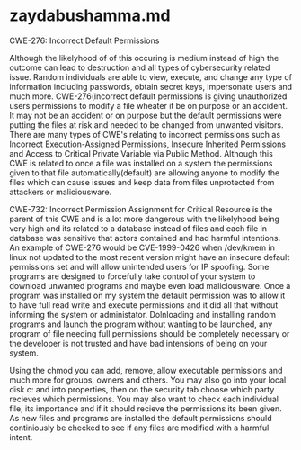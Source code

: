 # zaydabushamma.md


CWE-276: Incorrect Default Permissions

Although the likelyhood of of this occuring is medium instead of high the outcome can lead to destruction and
all types of cybersecurity related issue. Random individuals 
are able to view, execute, and change any type of information including passwords, obtain secret keys, impersonate 
users and much more. CWE-276(incorrect default permissions is giving unauthorized users permissions to modify a file
wheater it be on purpose or an accident. It may not be an accident or on purpose but the default permissions were putting
the files at risk and needed to be changed from unwanted visitors. There are many types of CWE's relating to incorrect permissions 
such as Incorrect Execution-Assigned Permissions, Insecure Inherited Permissions and Access to Critical Private Variable via Public
Method. Although this CWE is related to once a file was installed on a system the permissions given to that file automatically(default) 
are allowing anyone to modify the files which can cause issues and keep data from files unprotected from attackers or maliciousware. 

CWE-732: Incorrect Permission Assignment for Critical Resource is the parent of this CWE and is a lot more dangerous with the likelyhood
being very high and its related to a database instead of files and each file in database was sensitive that actors contained and had 
harmful intentions. An example of CWE-276 would be CVE-1999-0426 when /dev/kmem in linux not updated to the most recent version might have 
an insecure default permissions set and will allow unintended users for IP spoofing. Some programs are designed to forcefully take control
of your system to download unwanted programs and maybe even load maliciousware. Once a program was installed on my system the default permission
was to allow it to have full read write and execute permissions and it did all that without informing the system or administator. Dolnloading and installing random programs 
and launch the program without wanting to be launched, any program of file needing full permissions should be completely necessary or the developer is not trusted
and have bad intensions of being on your system.

Using the chmod you can add, remove, allow executable permissions and much more for groups, owners and others. You may also go into your local disk c: 
and into properties, then on the security tab choose which party recieves which permissions. You may also want to check each individual file, its importance and
if it should recieve the permissions its been given. As new files and programs are installed the default permissions should continiously be checked to see if any 
files are modified with a harmful intent.



























